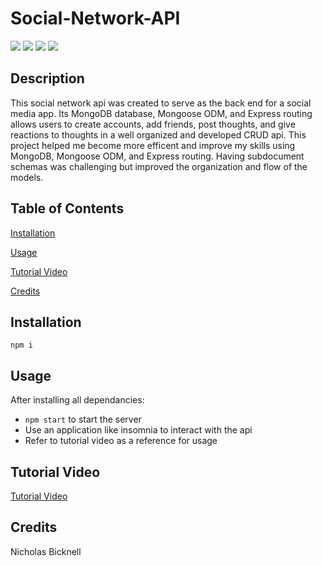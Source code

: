 # Social-Network-API

<p>
<img src="https://img.shields.io/badge/-MongoDB-red" />
<img src="https://img.shields.io/badge/-Mongoose-orange" />
<img src ="https://img.shields.io/badge/-Javascript-yellow" />
<img src="https://img.shields.io/badge/-Express-gold" />
</p>

## Description

This social network api was created to serve as the back end for a social media app. Its MongoDB database, Mongoose ODM, and Express routing allows users to create accounts, add friends, post thoughts, and give reactions to thoughts in a well organized and developed CRUD api. This project helped me become more efficent and improve my skills using MongoDB, Mongoose ODM, and Express routing. Having subdocument schemas was challenging but improved the organization and flow of the models.

## Table of Contents 

[Installation](#installation)

[Usage](#usage)

[Tutorial Video](#tutorial-video)

[Credits](#credits)

## Installation

`npm i`

## Usage

After installing all dependancies:
- `npm start` to start the server
- Use an application like insomnia to interact with the api
- Refer to tutorial video as a reference for usage


## Tutorial Video 

[Tutorial Video](https://drive.google.com/file/d/1U4pMTVQiTUWzewlOJAy7YGKRml31rWvT/view)

## Credits

Nicholas Bicknell